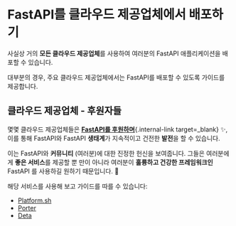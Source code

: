 # FastAPI를 클라우드 제공업체에서 배포하기

사실상 거의 **모든 클라우드 제공업체**를 사용하여 여러분의 FastAPI 애플리케이션을 배포할 수 있습니다.

대부분의 경우, 주요 클라우드 제공업체에서는 FastAPI를 배포할 수 있도록 가이드를 제공합니다.

## 클라우드 제공업체 - 후원자들

몇몇 클라우드 제공업체들은 [**FastAPI를 후원하며**](../help-fastapi.md#sponsor-the-author){.internal-link target=_blank} ✨, 이를 통해 FastAPI와 FastAPI **생태계**가 지속적이고 건전한 **발전**을 할 수 있습니다.

이는 FastAPI와 **커뮤니티** (여러분)에 대한 진정한 헌신을 보여줍니다. 그들은 여러분에게 **좋은 서비스**를 제공할 뿐 만이 아니라 여러분이 **훌륭하고 건강한 프레임워크인** FastAPI 를 사용하길 원하기 때문입니다. 🙇

해당 서비스를 사용해 보고 가이드를 따를 수 있습니다:

* <a href="https://docs.platform.sh/languages/python.html?utm_source=fastapi-signup&utm_medium=banner&utm_campaign=FastAPI-signup-June-2023" class="external-link" target="_blank">Platform.sh</a>
* <a href="https://docs.porter.run/language-specific-guides/fastapi" class="external-link" target="_blank">Porter</a>
* <a href="https://www.deta.sh/?ref=fastapi" class="external-link" target="_blank">Deta</a>
